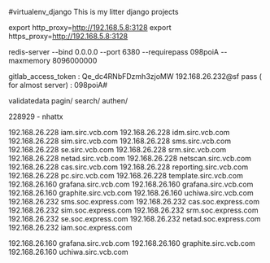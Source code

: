 #virtualenv_django
This is my litter django projects


export http_proxy=http://192.168.5.8:3128
export https_proxy=http://192.168.5.8:3128

redis-server --bind 0.0.0.0 --port 6380 --requirepass 098poiA --maxmemory 8096000000

gitlab_access_token : Qe_dc4RNbFDzmh3zjoMW
192.168.26.232@sf
pass ( for almost server) : 098poiA#



validatedata
pagin/
search/
authen/



228929 - nhattx

192.168.26.228 iam.sirc.vcb.com
192.168.26.228 idm.sirc.vcb.com
192.168.26.228 sim.sirc.vcb.com
192.168.26.228 sms.sirc.vcb.com
192.168.26.228 se.sirc.vcb.com
192.168.26.228 srm.sirc.vcb.com
192.168.26.228 netad.sirc.vcb.com
192.168.26.228 netscan.sirc.vcb.com
192.168.26.228 cas.sirc.vcb.com
192.168.26.228 reporting.sirc.vcb.com
192.168.26.228 pc.sirc.vcb.com
192.168.26.228 template.sirc.vcb.com
192.168.26.160 grafana.sirc.vcb.com
192.168.26.160 grafana.sirc.vcb.com
192.168.26.160 graphite.sirc.vcb.com
192.168.26.160 uchiwa.sirc.vcb.com
192.168.26.232 sms.soc.express.com
192.168.26.232 cas.soc.express.com
192.168.26.232 sim.soc.express.com
192.168.26.232 srm.soc.express.com
192.168.26.232 se.soc.express.com
192.168.26.232 netad.soc.express.com
192.168.26.232 iam.soc.express.com

192.168.26.160 grafana.sirc.vcb.com
192.168.26.160 graphite.sirc.vcb.com
192.168.26.160 uchiwa.sirc.vcb.com
